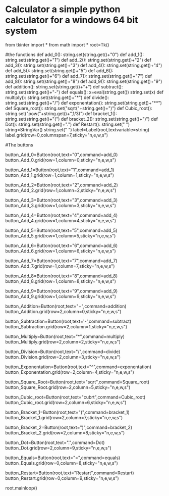 # Calculator a simple python calculator for a windows 64 bit system

from tkinter import *
from math import *
root=Tk()

#the functions
def add_0():
    string.set(string.get()+"0")
def add_1():
    string.set(string.get()+"1")
def add_2():
    string.set(string.get()+"2")
def add_3():
    string.set(string.get()+"3")
def add_4():
    string.set(string.get()+"4")
def add_5():
    string.set(string.get()+"5")
def add_6():
    string.set(string.get()+"6")
def add_7():
    string.set(string.get()+"7")
def add_8():
    string.set(string.get()+"8")
def add_9():
    string.set(string.get()+"9")
def addition():
    string.set(string.get()+"+")
def subtract():
    string.set(string.get()+"-")
def equals():
    x=eval(string.get())
    string.set(x)
def multiply():
    string.set(string.get()+"*")
def divide():
    string.set(string.get()+"/")
def exponentation():
    string.set(string.get()+"**")
def Square_root():
    string.set("sqrt("+string.get()+")")
def Cubic_root():
    string.set("pow("+string.get()+",1/3)")
def bracket_1():
    string.set(string.get()+"(")
def bracket_2():
    string.set(string.get()+")")
def Dot():
    string.set(string.get()+".")
def Restart():
    string.set(" ")
string=StringVar()
string.set(" ")
label=Label(root,textvariable=string)
label.grid(row=0,columnspan=7,sticky="n,e,w,s")

#The buttons

button_Add_0=Button(root,text="0",command=add_0)
button_Add_0.grid(row=1,column=0,sticky="n,e,w,s")

button_Add_1=Button(root,text="1",command=add_1)
button_Add_1.grid(row=1,column=1,sticky="n,e,w,s")

button_Add_2=Button(root,text="2",command=add_2)
button_Add_2.grid(row=1,column=2,sticky="n,e,w,s")

button_Add_3=Button(root,text="3",command=add_3)
button_Add_3.grid(row=1,column=3,sticky="n,e,w,s")

button_Add_4=Button(root,text="4",command=add_4)
button_Add_4.grid(row=1,column=4,sticky="n,e,w,s")

button_Add_5=Button(root,text="5",command=add_5)
button_Add_5.grid(row=1,column=5,sticky="n,e,w,s")

button_Add_6=Button(root,text="6",command=add_6)
button_Add_6.grid(row=1,column=6,sticky="n,e,w,s")

button_Add_7=Button(root,text="7",command=add_7)
button_Add_7.grid(row=1,column=7,sticky="n,e,w,s")

button_Add_8=Button(root,text="8",command=add_8)
button_Add_8.grid(row=1,column=8,sticky="n,e,w,s")

button_Add_9=Button(root,text="9",command=add_9)
button_Add_9.grid(row=1,column=9,sticky="n,e,w,s")

button_Addition=Button(root,text="+",command=addition)
button_Addition.grid(row=2,column=0,sticky="n,e,w,s")

button_Subtraction=Button(root,text='-',command=subtract)
button_Subtraction.grid(row=2,column=1,sticky="n,e,w,s")

button_Multiply=Button(root,text="*",command=multiply)
button_Multiply.grid(row=2,column=2,sticky="n,e,w,s")

button_Division=Button(root,text="/",command=divide)
button_Division.grid(row=2,column=3,sticky="n,e,w,s")

button_Exponentation=Button(root,text="^",command=exponentation)
button_Exponentation.grid(row=2,column=4,sticky="n,e,w,s")

button_Square_Root=Button(root,text="sqrt",command=Square_root)
button_Square_Root.grid(row=2,column=5,sticky="n,e,w,s")

button_Cubic_root=Button(root,text="cubrt",command=Cubic_root)
button_Cubic_root.grid(row=2,column=6,sticky="n,e,w,s")

button_Bracket_1=Button(root,text="(",command=bracket_1)
button_Bracket_1.grid(row=2,column=7,sticky="n,e,w,s")

button_Bracket_2=Button(root,text=")",command=bracket_2)
button_Bracket_2.grid(row=2,column=8,sticky="n,e,w,s")

button_Dot=Button(root,text=".",command=Dot)
button_Dot.grid(row=2,column=9,sticky="n,e,w,s")

button_Equals=Button(root,text="=",command=equals)
button_Equals.grid(row=0,column=8,sticky="n,e,w,s")

button_Restart=Button(root,text="Restart",command=Restart)
button_Restart.grid(row=0,column=9,sticky="n,e,w,s")

root.mainloop()
